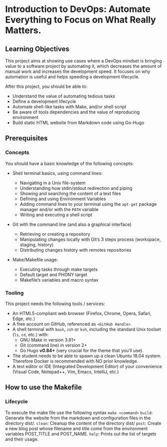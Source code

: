 # Introduction to DevOps: Automate Everything to Focus on What Really Matters.

## Learning Objectives

This project aims at showing use cases where a DevOps mindset is bringing value to a software project by automating it, which decreases the amount of manual work and increases the development speed. It focuses on why automation is useful and helps speeding a development lifecycle.

After this project, you should be able to:

-   Understand the value of automating tedious tasks
-   Define a development lifecycle
-   Automate shell-like tasks with Make, and/or shell script
-   Be aware of tools dependencies and the value of reproducing environment
-   Build static HTML website from Markdown code using Go-Hugo

## Prerequisites

### Concepts

You should have a basic knowledge of the following concepts:

-   Shell terminal basics, using command lines:
    
    -   Navigating in a Unix file-system
    -   Understanding how stdin/stdout redirection and piping
    -   Showing and searching the content of a text files
    -   Defining and using Environment Variables
    -   Adding command lines to your terminal using the `apt-get` package manager and/or with the `PATH` variable
    -   Writing and executing a shell script
-   Git with the command line (and also a graphical interface)
    
    -   Retrieving or creating a repository
    -   Manipulating changes locally with Git’s 3 steps process (workspace, staging, history)
    -   Distributing changes history with remotes repositories
-   Make/Makefile usage:
    
    -   Executing tasks through make targets
    -   Default target and PHONY target
    -   Makefile’s variables and macro syntax

### Tooling

This project needs the following tools / services:

-   An HTML5-compliant web browser (Firefox, Chrome, Opera, Safari, Edge, etc.)
-   A free account on GitHub, referenced as `<GitHub Handle>`
-   A shell terminal with `bash`, `zsh` or `ksh`, including the standard Unix toolset (`ls`, `cd`, etc.) with:
    -   GNU Make in version 3.81+
    -   Git (command line) in version 2+
    -   Go Hugo **v0.84+** (very crucial for the theme that you’ll use).
-   The student needs to be able to spawn up a clean Ubuntu 18.04 system. Therefore Docker is recommended with NO prior knowledge.
-   A text editor or IDE (Integrated Development Editor) of your convenience (Visual Code, Notepad++, Vim, Emacs, IntelliJ, etc.)

## How to use the Makefile
### Lifecycle
To execute the make file use the following syntax `make <command>`
`build`:   Generate the website from the markdown and configuration files in the directory dist/.
`clean`:   Cleanup the content of the directory dist/
`post`:    Create a new blog post whose filename and title come from the environment variables POST_TITLE and POST_NAME.
`help`:    Prints out the list of targets and their usage.
